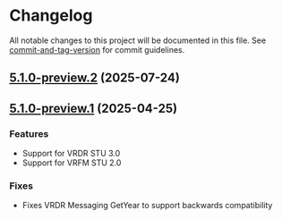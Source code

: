 # Changelog

All notable changes to this project will be documented in this file. See [commit-and-tag-version](https://github.com/absolute-version/commit-and-tag-version) for commit guidelines.

<a name="5.1.0-preview.2"></a>
## [5.1.0-preview.2](https://github.com/nightingaleproject/vital-records-dotnet/commit/bd130eff069dfe4abbb91b2a20b6238c17bc4f30) (2025-07-24)

<a name="5.1.0-preview.1"></a>
## [5.1.0-preview.1](https://github.com/nightingaleproject/vital-records-dotnet/commit/bd130eff069dfe4abbb91b2a20b6238c17bc4f30) (2025-04-25)

### Features
* Support for VRDR STU 3.0
* Support for VRFM STU 2.0

### Fixes
* Fixes VRDR Messaging GetYear to support backwards compatibility




